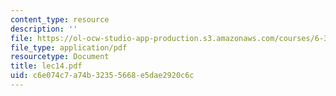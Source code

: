 ```yaml
---
content_type: resource
description: ''
file: https://ol-ocw-studio-app-production.s3.amazonaws.com/courses/6-336j-introduction-to-numerical-simulation-sma-5211-fall-2003/c6e074c7a74b32355668e5dae2920c6c_lec14.pdf
file_type: application/pdf
resourcetype: Document
title: lec14.pdf
uid: c6e074c7-a74b-3235-5668-e5dae2920c6c
---
```

